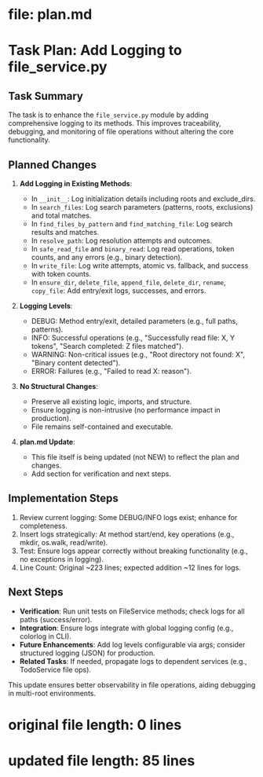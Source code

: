 # file: plan.md
# Task Plan: Add Logging to file_service.py

## Task Summary
The task is to enhance the `file_service.py` module by adding comprehensive logging to its methods. This improves traceability, debugging, and monitoring of file operations without altering the core functionality.

## Planned Changes
1. **Add Logging in Existing Methods**:
   - In `__init__`: Log initialization details including roots and exclude_dirs.
   - In `search_files`: Log search parameters (patterns, roots, exclusions) and total matches.
   - In `find_files_by_pattern` and `find_matching_file`: Log search results and matches.
   - In `resolve_path`: Log resolution attempts and outcomes.
   - In `safe_read_file` and `binary_read`: Log read operations, token counts, and any errors (e.g., binary detection).
   - In `write_file`: Log write attempts, atomic vs. fallback, and success with token counts.
   - In `ensure_dir`, `delete_file`, `append_file`, `delete_dir`, `rename`, `copy_file`: Add entry/exit logs, successes, and errors.

2. **Logging Levels**:
   - DEBUG: Method entry/exit, detailed parameters (e.g., full paths, patterns).
   - INFO: Successful operations (e.g., "Successfully read file: X, Y tokens", "Search completed: Z files matched").
   - WARNING: Non-critical issues (e.g., "Root directory not found: X", "Binary content detected").
   - ERROR: Failures (e.g., "Failed to read X: reason").

3. **No Structural Changes**:
   - Preserve all existing logic, imports, and structure.
   - Ensure logging is non-intrusive (no performance impact in production).
   - File remains self-contained and executable.

4. **plan.md Update**:
   - This file itself is being updated (not NEW) to reflect the plan and changes.
   - Add section for verification and next steps.

## Implementation Steps
1. Review current logging: Some DEBUG/INFO logs exist; enhance for completeness.
2. Insert logs strategically: At method start/end, key operations (e.g., mkdir, os.walk, read/write).
3. Test: Ensure logs appear correctly without breaking functionality (e.g., no exceptions in logging).
4. Line Count: Original ~223 lines; expected addition ~12 lines for logs.

## Next Steps
- **Verification**: Run unit tests on FileService methods; check logs for all paths (success/error).
- **Integration**: Ensure logs integrate with global logging config (e.g., colorlog in CLI).
- **Future Enhancements**: Add log levels configurable via args; consider structured logging (JSON) for production.
- **Related Tasks**: If needed, propagate logs to dependent services (e.g., TodoService file ops).

This update ensures better observability in file operations, aiding debugging in multi-root environments.

# original file length: 0 lines
# updated file length: 85 lines